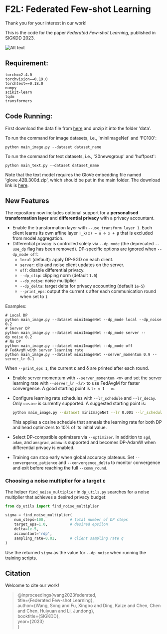 # F2L: Federated Few-shot Learning
Thank you for your interest in our work! </br>

This is the code for the paper *Federated Few-shot Learning*, published in SIGKDD 2023.  
  
![Alt text](./model_fed.png)

## Requirement:
```
torch==2.4.0
torchvision==0.19.0
torchtext==0.18.0
numpy
scikit-learn
tqdm
transformers
```


## Code Running:

First download the data file from [here](https://drive.google.com/file/d/1us-iQiY9YSDE9SOX9YohGmnbAyOghqMr/view?usp=sharing) and unzip it into the folder 'data'.  

To run the command for image datasets, i.e., 'miniImageNet' and 'FC100':
```
python main_image.py --dataset dataset_name
```

To run the command for text datasets, i.e., '20newsgroup' and 'huffpost':  
```
python main_text.py --dataset dataset_name
```
Note that the text model requires the GloVe embedding file named 'glove.42B.300d.zip', which should be put in the main folder. The download link is [here](https://huggingface.co/stanfordnlp/glove/resolve/main/glove.42B.300d.zip).


## New Features

The repository now includes optional support for a **personalised transformation layer** and **differential privacy** with a privacy accountant.

* Enable the transformation layer with `--use_transform_layer 1`. Each client learns its own affine layer `T_k(x) = α ⊙ x + β` that is excluded from model aggregation.
* Differential privacy is controlled solely via `--dp_mode` (the deprecated `--use_dp` flag has been removed). DP-specific options are ignored when `--dp_mode off`:
  * `local` (default): apply DP-SGD on each client.
  * `server`: clip and noise client updates on the server.
  * `off`: disable differential privacy.
  * `--dp_clip`: clipping norm (default `1.0`)
  * `--dp_noise`: noise multiplier
  * `--dp_delta`: target delta for privacy accounting (default `1e-5`)
  * `--print_eps`: output the current ε after each communication round when set to `1`

Examples:

```
# Local DP
python main_image.py --dataset miniImageNet --dp_mode local --dp_noise 0.2
# Server DP
python main_image.py --dataset miniImageNet --dp_mode server --dp_noise 0.2
# No DP
python main_image.py --dataset miniImageNet --dp_mode off
# FedAvgM with server learning rate
python main_image.py --dataset miniImageNet --server_momentum 0.9 --server_lr 0.1
```
When `--print_eps 1`, the current ε and δ are printed after each round.

* Enable server momentum with `--server_momentum <m>` and set the server learning rate with `--server_lr <lr>` to use FedAvgM for faster convergence. A good starting point is `lr ≈ 1 - m`.
* Configure learning rate schedules with `--lr_schedule` and `--lr_decay`. Only `cosine` is currently supported. A suggested starting point is:

    ```bash
    python main_image.py --dataset miniImageNet --lr 0.001 --lr_schedule cosine --lr_decay 0.1
    ```
  This applies a cosine schedule that anneals the learning rate for both DP and head optimizers to 10% of its initial value.
* Select DP-compatible optimizers via `--optimizer`. In addition to `sgd`, `adam`, and `amsgrad`, `adamw` is supported and becomes DP-AdamW when differential privacy is enabled.
* Training can stop early when global accuracy plateaus. Set `--convergence_patience` and `--convergence_delta` to monitor convergence and exit before reaching the full `--comm_round`.

### Choosing a noise multiplier for a target ε

The helper `find_noise_multiplier` in `dp_utils.py` searches for a noise multiplier that achieves a desired privacy budget:

```python
from dp_utils import find_noise_multiplier

sigma = find_noise_multiplier(
    num_steps=100,           # total number of DP steps
    target_eps=1.0,          # desired epsilon
    delta=1e-5,
    accountant='rdp',
    sampling_rate=0.01,      # client sampling rate q
)
```

Use the returned `sigma` as the value for `--dp_noise` when running the training scripts.


## Citation
Welcome to cite our work! </br>

> @inproceedings{wang2023federated,  
  title={Federated Few-shot Learning},  
  author={Wang, Song and Fu, Xingbo and Ding, Kaize and Chen, Chen and Chen, Huiyuan and Li, Jundong},  
  booktitle={SIGKDD},  
  year={2023}  
}
